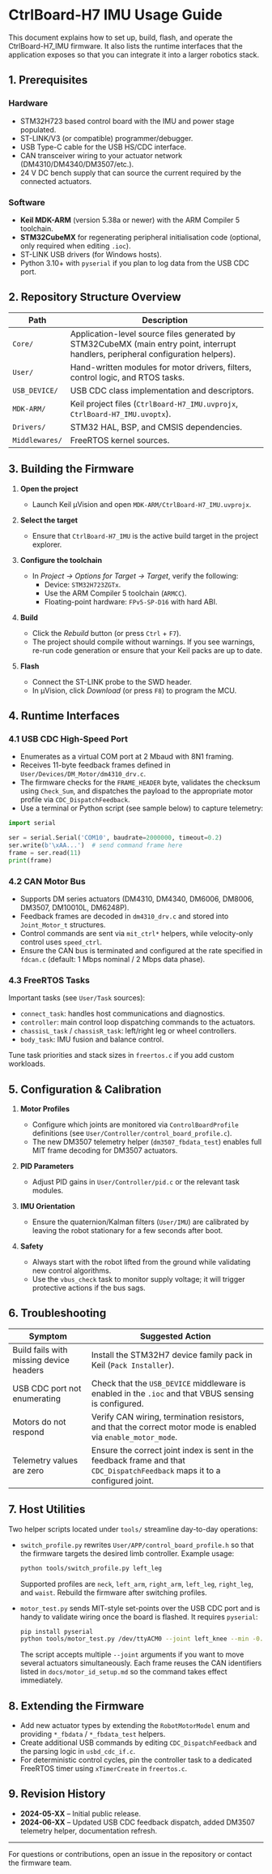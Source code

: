 # CtrlBoard-H7 IMU Usage Guide

This document explains how to set up, build, flash, and operate the CtrlBoard-H7_IMU firmware. It also lists the runtime interfaces that the application exposes so that you can integrate it into a larger robotics stack.

## 1. Prerequisites

### Hardware

- STM32H723 based control board with the IMU and power stage populated.
- ST-LINK/V3 (or compatible) programmer/debugger.
- USB Type-C cable for the USB HS/CDC interface.
- CAN transceiver wiring to your actuator network (DM4310/DM4340/DM3507/etc.).
- 24 V DC bench supply that can source the current required by the connected actuators.

### Software

- **Keil MDK-ARM** (version 5.38a or newer) with the ARM Compiler 5 toolchain.
- **STM32CubeMX** for regenerating peripheral initialisation code (optional, only required when editing `.ioc`).
- ST-LINK USB drivers (for Windows hosts).
- Python 3.10+ with `pyserial` if you plan to log data from the USB CDC port.

## 2. Repository Structure Overview

| Path | Description |
| ---- | ----------- |
| `Core/` | Application-level source files generated by STM32CubeMX (main entry point, interrupt handlers, peripheral configuration helpers). |
| `User/` | Hand-written modules for motor drivers, filters, control logic, and RTOS tasks. |
| `USB_DEVICE/` | USB CDC class implementation and descriptors. |
| `MDK-ARM/` | Keil project files (`CtrlBoard-H7_IMU.uvprojx`, `CtrlBoard-H7_IMU.uvoptx`). |
| `Drivers/` | STM32 HAL, BSP, and CMSIS dependencies. |
| `Middlewares/` | FreeRTOS kernel sources. |

## 3. Building the Firmware

1. **Open the project**
   - Launch Keil µVision and open `MDK-ARM/CtrlBoard-H7_IMU.uvprojx`.

2. **Select the target**
   - Ensure that `CtrlBoard-H7_IMU` is the active build target in the project explorer.

3. **Configure the toolchain**
   - In *Project → Options for Target → Target*, verify the following:
     - Device: `STM32H723ZGTx`.
     - Use the ARM Compiler 5 toolchain (`ARMCC`).
     - Floating-point hardware: `FPv5-SP-D16` with hard ABI.

4. **Build**
   - Click the *Rebuild* button (or press `Ctrl` + `F7`).
   - The project should compile without warnings. If you see warnings, re-run code generation or ensure that your Keil packs are up to date.

5. **Flash**
   - Connect the ST-LINK probe to the SWD header.
   - In µVision, click *Download* (or press `F8`) to program the MCU.

## 4. Runtime Interfaces

### 4.1 USB CDC High-Speed Port

- Enumerates as a virtual COM port at 2 Mbaud with 8N1 framing.
- Receives 11-byte feedback frames defined in `User/Devices/DM_Motor/dm4310_drv.c`.
- The firmware checks for the `FRAME_HEADER` byte, validates the checksum using `Check_Sum`, and dispatches the payload to the appropriate motor profile via `CDC_DispatchFeedback`.
- Use a terminal or Python script (see sample below) to capture telemetry:

```python
import serial

ser = serial.Serial('COM10', baudrate=2000000, timeout=0.2)
ser.write(b'\xAA...')  # send command frame here
frame = ser.read(11)
print(frame)
```

### 4.2 CAN Motor Bus

- Supports DM series actuators (DM4310, DM4340, DM6006, DM8006, DM3507, DM10010L, DM6248P).
- Feedback frames are decoded in `dm4310_drv.c` and stored into `Joint_Motor_t` structures.
- Control commands are sent via `mit_ctrl*` helpers, while velocity-only control uses `speed_ctrl`.
- Ensure the CAN bus is terminated and configured at the rate specified in `fdcan.c` (default: 1 Mbps nominal / 2 Mbps data phase).

### 4.3 FreeRTOS Tasks

Important tasks (see `User/Task` sources):

- `connect_task`: handles host communications and diagnostics.
- `controller`: main control loop dispatching commands to the actuators.
- `chassisL_task` / `chassisR_task`: left/right leg or wheel controllers.
- `body_task`: IMU fusion and balance control.

Tune task priorities and stack sizes in `freertos.c` if you add custom workloads.

## 5. Configuration & Calibration

1. **Motor Profiles**
   - Configure which joints are monitored via `ControlBoardProfile` definitions (see `User/Controller/control_board_profile.c`).
   - The new DM3507 telemetry helper (`dm3507_fbdata_test`) enables full MIT frame decoding for DM3507 actuators.

2. **PID Parameters**
   - Adjust PID gains in `User/Controller/pid.c` or the relevant task modules.

3. **IMU Orientation**
   - Ensure the quaternion/Kalman filters (`User/IMU`) are calibrated by leaving the robot stationary for a few seconds after boot.

4. **Safety**
   - Always start with the robot lifted from the ground while validating new control algorithms.
   - Use the `vbus_check` task to monitor supply voltage; it will trigger protective actions if the bus sags.

## 6. Troubleshooting

| Symptom | Suggested Action |
| ------- | ---------------- |
| Build fails with missing device headers | Install the STM32H7 device family pack in Keil (`Pack Installer`). |
| USB CDC port not enumerating | Check that the `USB_DEVICE` middleware is enabled in the `.ioc` and that VBUS sensing is configured. |
| Motors do not respond | Verify CAN wiring, termination resistors, and that the correct motor mode is enabled via `enable_motor_mode`. |
| Telemetry values are zero | Ensure the correct joint index is sent in the feedback frame and that `CDC_DispatchFeedback` maps it to a configured joint. |

## 7. Host Utilities

Two helper scripts located under `tools/` streamline day-to-day operations:

- `switch_profile.py` rewrites `User/APP/control_board_profile.h` so that the
  firmware targets the desired limb controller. Example usage:

  ```bash
  python tools/switch_profile.py left_leg
  ```

  Supported profiles are `neck`, `left_arm`, `right_arm`, `left_leg`,
  `right_leg`, and `waist`. Rebuild the firmware after switching profiles.

- `motor_test.py` sends MIT-style set-points over the USB CDC port and is handy
  to validate wiring once the board is flashed. It requires `pyserial`:

  ```bash
  pip install pyserial
  python tools/motor_test.py /dev/ttyACM0 --joint left_knee --min -0.2 --max 0.2 --cycles 5
  ```

  The script accepts multiple `--joint` arguments if you want to move several
  actuators simultaneously. Each frame reuses the CAN identifiers listed in
  `docs/motor_id_setup.md` so the command takes effect immediately.

## 8. Extending the Firmware

- Add new actuator types by extending the `RobotMotorModel` enum and providing `*_fbdata` / `*_fbdata_test` helpers.
- Create additional USB commands by editing `CDC_DispatchFeedback` and the parsing logic in `usbd_cdc_if.c`.
- For deterministic control cycles, pin the controller task to a dedicated FreeRTOS timer using `xTimerCreate` in `freertos.c`.

## 9. Revision History

- **2024-05-XX** – Initial public release.
- **2024-06-XX** – Updated USB CDC feedback dispatch, added DM3507 telemetry helper, documentation refresh.

---

For questions or contributions, open an issue in the repository or contact the firmware team.
